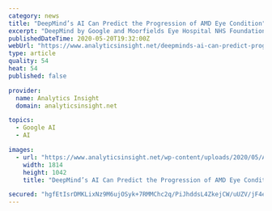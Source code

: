 ```yaml
---
category: news
title: "DeepMind’s AI Can Predict the Progression of AMD Eye Condition"
excerpt: "DeepMind by Google and Moorfields Eye Hospital NHS Foundation Trust have collaborated to develop an Artificial Intelligence (AI) model to predict whether a patient will develop wet Age-related macular degeneration (AMD) within six months."
publishedDateTime: 2020-05-20T19:32:00Z
webUrl: "https://www.analyticsinsight.net/deepminds-ai-can-predict-progression-amd-eye-condition/"
type: article
quality: 54
heat: 54
published: false

provider:
  name: Analytics Insight
  domain: analyticsinsight.net

topics:
  - Google AI
  - AI

images:
  - url: "https://www.analyticsinsight.net/wp-content/uploads/2020/05/AI-2.png"
    width: 1814
    height: 1042
    title: "DeepMind’s AI Can Predict the Progression of AMD Eye Condition"

secured: "hgfEtIsrDMKLixNz9M6ujOSyk+7RMMChc2q/PiJhddsL4ZkejCW/uUZV/jF4e6Yn+upDRqfs9Uo2U1MQGfrs+tcGVsxT/Aue8vZAEn+Ogx7QqAAmoxNHosu4Qqfw17BgxuhbU89Wjwmuc2KPPb45CAX3+wBpowfoSskrsiUORrpzNZBtO7iLnm+aKkcgkxuAoKr+ZFYNCYc84J1yxQGs2jmqwtEgvb3sT1e5U+ufSnitSoPTx7TdnzUn9bsev0IKgtlkWWwOHqAF/GuQ9e0xte0jB5W7rLoiNFzk+jD5E7Jz6qWlQB8rBDatgaaHJEAp;hB2l6qNEBm4ry9/6U1WVbQ=="
---
```


